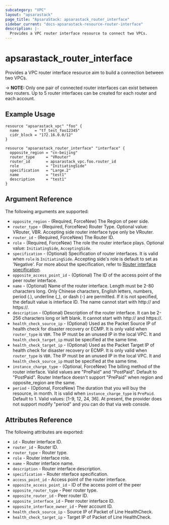 ```yaml
---
subcategory: "VPC"
layout: "apsarastack"
page_title: "ApsaraStack: apsarastack_router_interface"
sidebar_current: "docs-apsarastack-resource-router-interface"
description: |-
  Provides a VPC router interface resource to connect two VPCs.
---
```


# apsarastack\_router\_interface

Provides a VPC router interface resource aim to build a connection between two VPCs.

-> **NOTE:** Only one pair of connected router interfaces can exist between two routers. Up to 5 router interfaces can be created for each router and each account.



## Example Usage

```
resource "apsarastack_vpc" "foo" {
  name       = "tf_test_foo12345"
  cidr_block = "172.16.0.0/12"
}

resource "apsarastack_router_interface" "interface" {
  opposite_region = "cn-beijing"
  router_type     = "VRouter"
  router_id       = apsarastack_vpc.foo.router_id
  role            = "InitiatingSide"
  specification   = "Large.2"
  name            = "test1"
  description     = "test1"
}
```
## Argument Reference

The following arguments are supported:

* `opposite_region` - (Required, ForceNew) The Region of peer side.
* `router_type` - (Required, ForceNew) Router Type. Optional value: VRouter, VBR. Accepting side router interface type only be VRouter.
* `router_id` - (Required, ForceNew) The Router ID.
* `role` - (Required, ForceNew) The role the router interface plays. Optional value: `InitiatingSide`, `AcceptingSide`.
* `specification` - (Optional) Specification of router interfaces. It is valid when `role` is `InitiatingSide`. Accepting side's role is default to set as 'Negative'. For more about the specification, refer to [Router interface specification](https://www.alibabacloud.com/help/doc-detail/36037.htm).
* `opposite_access_point_id` - (Optional) The ID of the access point of the peer router interface.
* `name` - (Optional) Name of the router interface. Length must be 2-80 characters long. Only Chinese characters, English letters, numbers, period (.), underline (_), or dash (-) are permitted.
                                                    If it is not specified, the default value is interface ID. The name cannot start with http:// and https://.
* `description` - (Optional) Description of the router interface. It can be 2-256 characters long or left blank. It cannot start with http:// and https://.
* `health_check_source_ip` - (Optional) Used as the Packet Source IP of health check for disaster recovery or ECMP. It is only valid when `router_type` is `VBR`. The IP must be an unused IP in the local VPC. It and `health_check_target_ip` must be specified at the same time.
* `health_check_target_ip` - (Optional) Used as the Packet Target IP of health check for disaster recovery or ECMP. It is only valid when `router_type` is `VBR`. The IP must be an unused IP in the local VPC. It and `health_check_source_ip` must be specified at the same time.
* `instance_charge_type` - (Optional, ForceNew) The billing method of the router interface. Valid values are "PrePaid" and "PostPaid". Default to "PostPaid". Router Interface doesn't support "PrePaid" when region and opposite_region are the same.
* `period` - (Optional, ForceNew) The duration that you will buy the resource, in month. It is valid when `instance_charge_type` is `PrePaid`. Default to 1. Valid values: [1-9, 12, 24, 36]. At present, the provider does not support modify "period" and you can do that via web console.


## Attributes Reference

The following attributes are exported:

* `id` - Router interface ID.
* `router_id` - Router ID.
* `router_type` - Router type.
* `role` - Router interface role.
* `name` - Router interface name.
* `description` - Router interface description.
* `specification` - Router nterface specification.
* `access_point_id` - Access point of the router interface.
* `opposite_access_point_id` - ID of the access point of the peer                             
* `opposite_router_type` - Peer router type.
* `opposite_router_id` - Peer router ID.
* `opposite_interface_id` - Peer router interface ID.
* `opposite_interface_owner_id` - Peer account ID.
* `health_check_source_ip` - Source IP of Packet of Line HealthCheck.
* `health_check_target_ip` - Target IP of Packet of Line HealthCheck.

